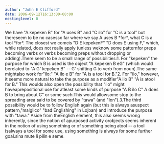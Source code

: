 ```yaml
---
author: "John E Clifford"
date: 2006-09-12T16:13:00+00:00
nestinglevel: 0
---
```

We have "A kepeken B" for "A uses B" and "C ilo" for "C is a tool" but thereseem to be no casesso far where we say A uses B \*for\*, what C is a tool \*for\*. The closest we comeis "D E kepekenF" "D does E using F," which, while related, does not really apply (unless weknow some patternfor preps becoming verbs or verbs becoming preps without dropping or adding).There seem to be a small range of possibilities:1. For "kepeken" the purpose for which B is used is the object "A kepeken B eG" (which would berelated to "A G' kepeken B" --
 G' shifting G to verb from noun).The same mightalso work for"ilo:" "A ilo e B" for "A is a tool for B."2. For "ilo," however, it seems more natural to take the purpose as a modifier"A ilo B" "A is atool for B." This woulds also open the possibility that "ilo" might haveaprepositional use for atleast some kinds of purpose "A B ilo C" A does B to bring about C" or some such.This would allowsome stop to the spreading area said to be covered by "tawa" (and "lon").3.The third possibility would be to follow English again (but this is always asuspect pattern,"malglico" "bad Englishing" in Lojban) and introduce the purpose with "tawa." Aside from theEnglish element, this also seems wrong inherently, since the notion of apurposed activity orobjects seems inherent in the notion of using something or of something being atool --
 a tool isalways a tool for some use, using something is always for some further goal.sina mute li pilin e seme.